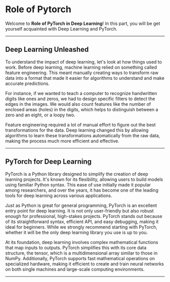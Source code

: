 # Role of Pytorch

Welcome to **Role of PyTorch in Deep Learning**! In this part, you will be get yourself acquainted with Deep Learning and PyTorch.


---
## Deep Learning Unleashed

To understand the impact of deep learning, let's look at how things used to work. Before deep learning, machine learning relied on something called feature engineering. This meant manually creating ways to transform raw data into a format that made it easier for algorithms to understand and make accurate predictions.

For instance, if we wanted to teach a computer to recognize handwritten digits like ones and zeros, we had to design specific filters to detect the edges in the images. We would also count features like the number of enclosed areas (holes) in the digits, which helps to distinguish between a zero and an eight, or a loopy two.

Feature engineering required a lot of manual effort to figure out the best transformations for the data. Deep learning changed this by allowing algorithms to learn these transformations automatically from the raw data, making the process much more efficient and effective.

---
## PyTorch for Deep Learning
PyTorch is a Python library designed to simplify the creation of deep learning projects. It's known for its flexibility, allowing users to build models using familiar Python syntax. This ease of use initially made it popular among researchers, and over the years, it has become one of the leading tools for deep learning across various applications.

Just as Python is great for general programming, PyTorch is an excellent entry point for deep learning. It is not only user-friendly but also robust enough for professional, high-stakes projects. PyTorch stands out because of its straightforward syntax, efficient API, and easy debugging, making it ideal for beginners. While we strongly recommend starting with PyTorch, whether it will be the only deep learning library you use is up to you.

At its foundation, deep learning involves complex mathematical functions that map inputs to outputs. PyTorch simplifies this with its core data structure, the tensor, which is a multidimensional array similar to those in NumPy. Additionally, PyTorch supports fast mathematical operations on specialized hardware, making it efficient to create and train neural networks on both single machines and large-scale computing environments.

---